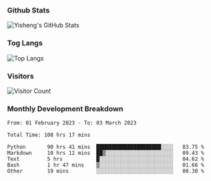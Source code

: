 ### Github Stats
![Yisheng's GitHub Stats](https://github-readme-stats-9qabuvhk1-gongyisheng.vercel.app/api?username=gongyisheng&count_private=true&show_icons=true)
### Tog Langs
![Top Langs](https://github-readme-stats-9qabuvhk1-gongyisheng.vercel.app/api/top-langs/?username=gongyisheng&layout=compact)
### Visitors
![Visitor Count](https://profile-counter.glitch.me/gongyisheng/count.svg)
### Monthly Development Breakdown
<!--START_SECTION:waka-->

```text
From: 01 February 2023 - To: 03 March 2023

Total Time: 108 hrs 17 mins

Python       90 hrs 41 mins  █████████████████████░░░░   83.75 %
Markdown     10 hrs 12 mins  ██▒░░░░░░░░░░░░░░░░░░░░░░   09.43 %
Text         5 hrs           █░░░░░░░░░░░░░░░░░░░░░░░░   04.62 %
Bash         1 hr 47 mins    ▒░░░░░░░░░░░░░░░░░░░░░░░░   01.66 %
Other        19 mins         ░░░░░░░░░░░░░░░░░░░░░░░░░   00.30 %
```

<!--END_SECTION:waka-->
